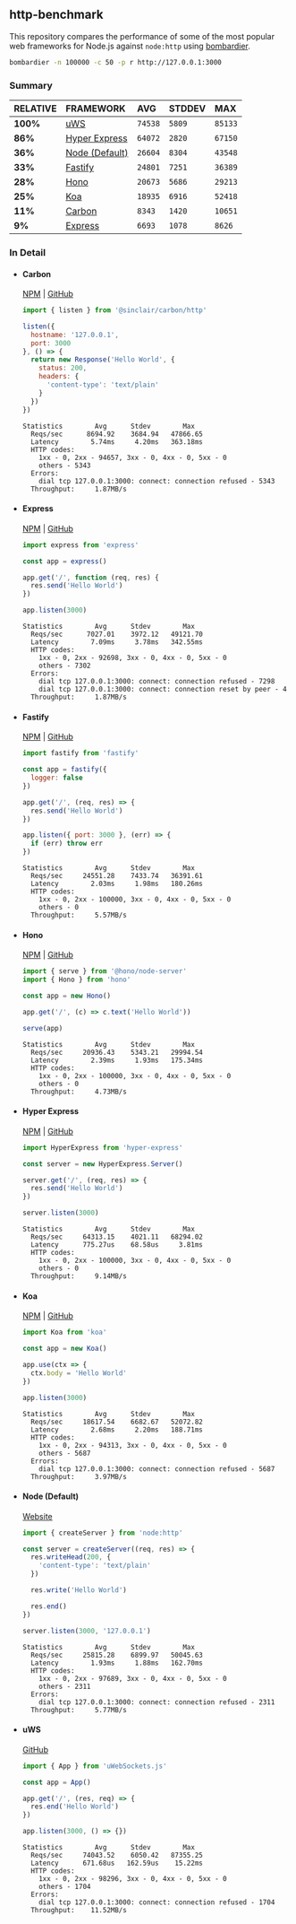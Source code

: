 ## http-benchmark

This repository compares the performance of some of the most popular web frameworks for Node.js against `node:http` using [bombardier](https://github.com/codesenberg/bombardier).

```bash
bombardier -n 100000 -c 50 -p r http://127.0.0.1:3000
```

### Summary

| RELATIVE | FRAMEWORK | AVG | STDDEV | MAX |
| :--- | :--- | :--- | :--- | :--- |
| **100%** | [uWS](#uws) | `74538` | `5809` | `85133` |
| **86%** | [Hyper Express](#hyper-express) | `64072` | `2820` | `67150` |
| **36%** | [Node (Default)](#node-default) | `26604` | `8304` | `43548` |
| **33%** | [Fastify](#fastify) | `24801` | `7251` | `36389` |
| **28%** | [Hono](#hono) | `20673` | `5686` | `29213` |
| **25%** | [Koa](#koa) | `18935` | `6916` | `52418` |
| **11%** | [Carbon](#carbon) | `8343` | `1420` | `10651` |
| **9%** | [Express](#express) | `6693` | `1078` | `8626` |


### In Detail

- #### Carbon
  [NPM](https://npmjs.com/@sinclair/carbon) | [GitHub](https://github.com/sinclairzx81/carbon)
  ```js
  import { listen } from '@sinclair/carbon/http'

  listen({
    hostname: '127.0.0.1',
    port: 3000
  }, () => {
    return new Response('Hello World', {
      status: 200,
      headers: {
        'content-type': 'text/plain'
      }
    })
  })
  ```

  ```
  Statistics        Avg      Stdev        Max
    Reqs/sec      8694.92    3684.94   47866.65
    Latency        5.74ms     4.20ms   363.18ms
    HTTP codes:
      1xx - 0, 2xx - 94657, 3xx - 0, 4xx - 0, 5xx - 0
      others - 5343
    Errors:
      dial tcp 127.0.0.1:3000: connect: connection refused - 5343
    Throughput:     1.87MB/s
  ```

- #### Express
  [NPM](https://npmjs.com/express) | [GitHub](https://github.com/expressjs/express)
  ```js
  import express from 'express'

  const app = express()

  app.get('/', function (req, res) {
    res.send('Hello World')
  })

  app.listen(3000)
  ```

  ```
  Statistics        Avg      Stdev        Max
    Reqs/sec      7027.01    3972.12   49121.70
    Latency        7.09ms     3.78ms   342.55ms
    HTTP codes:
      1xx - 0, 2xx - 92698, 3xx - 0, 4xx - 0, 5xx - 0
      others - 7302
    Errors:
      dial tcp 127.0.0.1:3000: connect: connection refused - 7298
      dial tcp 127.0.0.1:3000: connect: connection reset by peer - 4
    Throughput:     1.87MB/s
  ```

- #### Fastify
  [NPM](https://npmjs.com/fastify) | [GitHub](https://github.com/fastify/fastify)
  ```js
  import fastify from 'fastify'

  const app = fastify({
    logger: false
  })

  app.get('/', (req, res) => {
    res.send('Hello World')
  })

  app.listen({ port: 3000 }, (err) => {
    if (err) throw err
  })
  ```

  ```
  Statistics        Avg      Stdev        Max
    Reqs/sec     24551.28    7433.74   36391.61
    Latency        2.03ms     1.98ms   180.26ms
    HTTP codes:
      1xx - 0, 2xx - 100000, 3xx - 0, 4xx - 0, 5xx - 0
      others - 0
    Throughput:     5.57MB/s
  ```

- #### Hono
  [NPM](https://npmjs.com/hono) | [GitHub](https://github.com/honojs/hono)
  ```js
  import { serve } from '@hono/node-server'
  import { Hono } from 'hono'

  const app = new Hono()

  app.get('/', (c) => c.text('Hello World'))

  serve(app)
  ```

  ```
  Statistics        Avg      Stdev        Max
    Reqs/sec     20936.43    5343.21   29994.54
    Latency        2.39ms     1.93ms   175.34ms
    HTTP codes:
      1xx - 0, 2xx - 100000, 3xx - 0, 4xx - 0, 5xx - 0
      others - 0
    Throughput:     4.73MB/s
  ```

- #### Hyper Express
  [NPM](https://npmjs.com/hyper-express) | [GitHub](https://github.com/kartikk221/hyper-express)
  ```js
  import HyperExpress from 'hyper-express'

  const server = new HyperExpress.Server()

  server.get('/', (req, res) => {
    res.send('Hello World')
  })

  server.listen(3000)
  ```

  ```
  Statistics        Avg      Stdev        Max
    Reqs/sec     64313.15    4021.11   68294.02
    Latency      775.27us    68.58us     3.81ms
    HTTP codes:
      1xx - 0, 2xx - 100000, 3xx - 0, 4xx - 0, 5xx - 0
      others - 0
    Throughput:     9.14MB/s
  ```

- #### Koa
  [NPM](https://npmjs.com/koa) | [GitHub](https://github.com/koajs/koa)
  ```js
  import Koa from 'koa'

  const app = new Koa()

  app.use(ctx => {
    ctx.body = 'Hello World'
  })

  app.listen(3000)
  ```

  ```
  Statistics        Avg      Stdev        Max
    Reqs/sec     18617.54    6682.67   52072.82
    Latency        2.68ms     2.20ms   188.71ms
    HTTP codes:
      1xx - 0, 2xx - 94313, 3xx - 0, 4xx - 0, 5xx - 0
      others - 5687
    Errors:
      dial tcp 127.0.0.1:3000: connect: connection refused - 5687
    Throughput:     3.97MB/s
  ```

- #### Node (Default)
  [Website](https://nodejs.org/api/http.html)
  ```js
  import { createServer } from 'node:http'

  const server = createServer((req, res) => {
    res.writeHead(200, {
      'content-type': 'text/plain'
    })

    res.write('Hello World')

    res.end()
  })

  server.listen(3000, '127.0.0.1')
  ```

  ```
  Statistics        Avg      Stdev        Max
    Reqs/sec     25815.28    6899.97   50045.63
    Latency        1.93ms     1.88ms   162.70ms
    HTTP codes:
      1xx - 0, 2xx - 97689, 3xx - 0, 4xx - 0, 5xx - 0
      others - 2311
    Errors:
      dial tcp 127.0.0.1:3000: connect: connection refused - 2311
    Throughput:     5.77MB/s
  ```

- #### uWS
  [GitHub](https://github.com/uNetworking/uWebSockets.js)
  ```js
  import { App } from 'uWebSockets.js'

  const app = App()

  app.get('/', (res, req) => {
    res.end('Hello World')
  })

  app.listen(3000, () => {})
  ```

  ```
  Statistics        Avg      Stdev        Max
    Reqs/sec     74043.52    6050.42   87355.25
    Latency      671.68us   162.59us    15.22ms
    HTTP codes:
      1xx - 0, 2xx - 98296, 3xx - 0, 4xx - 0, 5xx - 0
      others - 1704
    Errors:
      dial tcp 127.0.0.1:3000: connect: connection refused - 1704
    Throughput:    11.52MB/s
  ```


